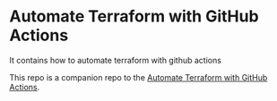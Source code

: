 # Automate Terraform with GitHub Actions

It contains how to automate terraform with github actions

This repo is a companion repo to the [Automate Terraform with GitHub Actions](https://learn.hashicorp.com/tutorials/terraform/github-actions?in=terraform/automation).
